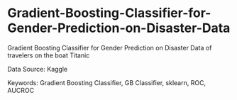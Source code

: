 # Gradient-Boosting-Classifier-for-Gender-Prediction-on-Disaster-Data
Gradient Boosting Classifier for Gender Prediction on Disaster Data of travelers on the boat Titanic

Data Source: Kaggle

Keywords: Gradient Boosting Classifier, GB Classifier, sklearn, ROC, AUCROC
